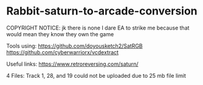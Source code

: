 # Rabbit-saturn-to-arcade-conversion
COPYRIGHT NOTICE: jk there is none I dare EA to strike me because that would mean they know they own the game

Tools using: 
https://github.com/doyousketch2/SatRGB
https://github.com/cyberwarriorx/vcdextract

Useful links:
https://www.retroreversing.com/saturn/

4 Files: Track 1, 28, and 19 could not be uploaded due to 25 mb file limit
